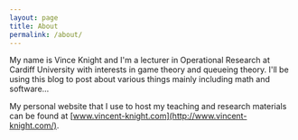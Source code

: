 ```yaml
---
layout: page
title: About
permalink: /about/
---
```


My name is Vince Knight and I'm a lecturer in Operational Research at Cardiff University with interests in game theory and queueing theory. I'll be using this blog to post about various things mainly including math and software...

My personal website that I use to host my teaching and research materials can be found at [www.vincent-knight.com](http://www.vincent-knight.com/).
